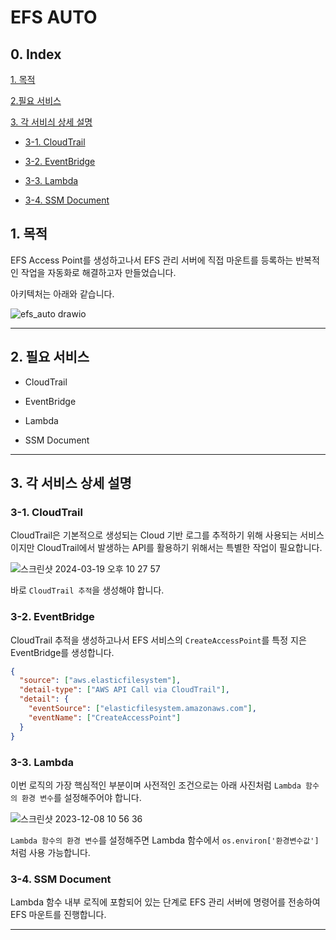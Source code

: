 # EFS AUTO

## 0. Index

[1. 목적](#1-목적)

[2.필요 서비스](#2-필요-서비스)

[3. 각 서비싀 상세 설명](#3-각-서비스-상세-설명)

- [3-1. CloudTrail](#3-1-cloudtrail)

- [3-2. EventBridge](#3-2-eventbridge)

- [3-3. Lambda](#3-3-lambda)

- [3-4. SSM Document](#3-4-ssm-document)

## 1. 목적

EFS Access Point를 생성하고나서 EFS 관리 서버에 직접 마운트를 등록하는 반복적인 작업을 자동화로 해결하고자 만들었습니다.

아키텍처는 아래와 같습니다.

![efs_auto drawio](https://github.com/may-30/toy-project/assets/155306250/1efa5dc5-dfdd-45b3-8cb8-1a2c8d2f7831)

---

## 2. 필요 서비스

- CloudTrail

- EventBridge

- Lambda

- SSM Document

---

## 3. 각 서비스 상세 설명

### 3-1. CloudTrail

CloudTrail은 기본적으로 생성되는 Cloud 기반 로그를 추적하기 위해 사용되는 서비스이지만 CloudTrail에서 발생하는 API를 활용하기 위해서는 특별한 작업이 필요합니다.

![스크린샷 2024-03-19 오후 10 27 57](https://github.com/may-30/toy-project/assets/155306250/b6773bb4-eaba-469b-bc85-616949887add)

바로 `CloudTrail 추적`을 생성해야 합니다.

### 3-2. EventBridge

CloudTrail 추적을 생성하고나서 EFS 서비스의 `CreateAccessPoint`를 특정 지은 EventBridge를 생성합니다.

```json
{
  "source": ["aws.elasticfilesystem"],
  "detail-type": ["AWS API Call via CloudTrail"],
  "detail": {
    "eventSource": ["elasticfilesystem.amazonaws.com"],
    "eventName": ["CreateAccessPoint"]
  }
}
```

### 3-3. Lambda

이번 로직의 가장 핵심적인 부분이며 사전적인 조건으로는 아래 사진처럼 `Lambda 함수의 환경 변수`를 설정해주어야 합니다.

![스크린샷 2023-12-08 10 56 36](https://github.com/may-30/toy-project/assets/155306250/7df426be-e695-406e-85df-edb625148acc)

`Lambda 함수의 환경 변수`를 설정해주면 Lambda 함수에서 `os.environ['환경변수값']`처럼 사용 가능합니다.

### 3-4. SSM Document

Lambda 함수 내부 로직에 포함되어 있는 단계로 EFS 관리 서버에 명령어를 전송하여 EFS 마운트를 진행합니다.

---